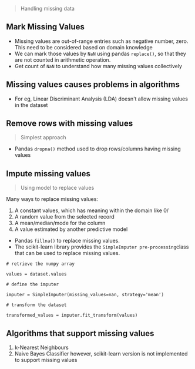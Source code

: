 > Handling missing data

## Mark Missing Values

- Missing values are out-of-range entries such as negative number, zero. This need to be considered based on domain knowledge
-  We can mark those values by `NaN` using pandas `replace()`, so that they are not counted in arithmetic operation.
- Get count of `NaN` to understand how many missing values collectively

## Missing values causes problems in algorithms

- For eg, Linear Discriminant Analysis (LDA) doesn't allow missing values in the dataset

## Remove rows with missing values
> Simplest approach

- Pandas `dropna()` method used to drop rows/columns having missing values

## Impute missing values
> Using model to replace values

Many ways to replace missing values:
1. A constant values, which has meaning within the domain like 0/
2. A random value from the selected record
3. A mean/median/mode for the column
4. A value estimated by another predictive model

- Pandas `fillna()` to replace missing values.
- The scikit-learn library provides the `SimpleImputer pre-processing`class that can be used to replace missing values.

```
# retrieve the numpy array

values = dataset.values

# define the imputer

imputer = SimpleImputer(missing_values=nan, strategy='mean')

# transform the dataset

transformed_values = imputer.fit_transform(values)

```

## Algorithms that support missing values

1. k-Nearest Neighbours
2. Naive Bayes Classifier
 however, scikit-learn version is not implemented to support missing values

